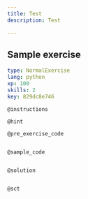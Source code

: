 ```yaml
---
title: Test
description: Test

---
```

## Sample exercise

```yaml
type: NormalExercise
lang: python
xp: 100
skills: 2
key: 829dc8e746
```


`@instructions`

`@hint`

`@pre_exercise_code`
```{python}

```

`@sample_code`
```{python}

```

`@solution`
```{python}

```

`@sct`
```{python}

```
